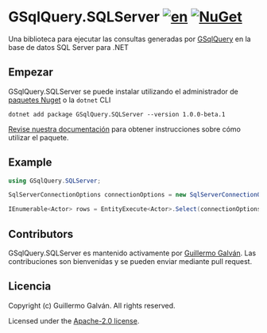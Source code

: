 # GSqlQuery.SQLServer [![en](https://img.shields.io/badge/lang-en-red.svg)](./README.md) [![NuGet](https://img.shields.io/nuget/v/GSqlQuery.SQLServer.svg)](https://www.nuget.org/packages/GSqlQuery.SQLServer)

Una biblioteca para ejecutar las consultas generadas por [GSqlQuery](https://github.com/guillermo-galvan/GSqlQuery) en la base de datos SQL Server para .NET

## Empezar

GSqlQuery.SQLServer se puede instalar utilizando el administrador de [paquetes Nuget](https://www.nuget.org/packages/GSqlQuery.SQLServer) o la `dotnet` CLI

```shell
dotnet add package GSqlQuery.SQLServer --version 1.0.0-beta.1
```

[Revise nuestra documentación](./docs/es/Config.md) para obtener instrucciones sobre cómo utilizar el paquete.

## Example

```csharp
using GSqlQuery.SQLServer;

SqlServerConnectionOptions connectionOptions = new SqlServerConnectionOptions("<connectionString>");

IEnumerable<Actor> rows = EntityExecute<Actor>.Select(connectionOptions).Build().Execute();
```

## Contributors

GSqlQuery.SQLServer es mantenido activamente por [Guillermo Galván](https://github.com/guillermo-galvan). Las contribuciones son bienvenidas y se pueden enviar mediante pull request.

## Licencia

Copyright (c) Guillermo Galván. All rights reserved.

Licensed under the [Apache-2.0 license](./LICENSE).

